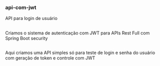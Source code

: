 ### api-com-jwt

API para login de usuário

##

Criamos o sistema de autenticação com JWT para APIs Rest Full com Spring Boot security

##

Aqui criamos uma API simples só para teste de login e senha do usuário com geração de token e controle com JWT

